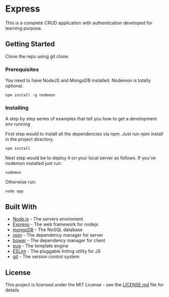 # Express

This is a complete CRUD application with authentication developed for learning purpose.

## Getting Started

Clone the repo using git clone.

### Prerequisites

You need to have NodeJS and MongoDB installed. Nodemon is totally optional.

```
npm install -g nodemon
```

### Installing

A step by step series of examples that tell you how to get a development env running

First step would to install all the dependencies via npm. Just run npm install in the project directory.

```
npm install
```
Next step would be to deploy it on your local server as follows.
If you've nodemon installed just run:
```
nodemon
```
Otherwise run:
```
node app
```
## Built With

* [Node.js](https://nodejs.org/en/docs/) - The servers enviroment
* [Express](https://expressjs.com/) - The web framework for nodejs
* [mongoDB](https://www.mongodb.com/) - The NoSQL database
* [npm](https://www.npmjs.com/) - The dependency manager for server
* [bower](https://bower.io/) - The dependency manager for client
* [pug](https://pugjs.org/api/getting-started.html) - The template engine
* [ESLint](https://eslint.org/) - The pluggable linting utility for JS
* [git](https://git-scm.com/) - The version control system

## License

This project is licensed under the MIT License - see the [LICENSE.md](LICENSE.md) file for details
